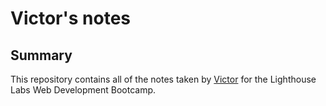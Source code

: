 # Victor's notes

## Summary

This repository contains all of the notes taken by [Victor](https://github.com/vhuang5564/lighthouse-web-notes) for the Lighthouse Labs Web Development Bootcamp.
